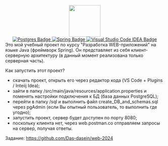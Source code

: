 <div id="header" align="center">
  <img src="https://media.giphy.com/media/M9gbBd9nbDrOTu1Mqx/giphy.gif" width="100"/>
</div>

<div id="badges" align="center">
  <a href="your-linkedin-URL">
    <img src="https://img.shields.io/badge/postgres-%23316192.svg?style=for-the-badge&logo=postgresql&logoColor=white" alt="Postgres Badge"/>
  </a>
  <a href="your-youtube-URL">
    <img src="https://img.shields.io/badge/spring-%236DB33F.svg?style=for-the-badge&logo=spring&logoColor=white" alt="Spring Badge"/>
  </a>
  <a href="your-twitter-URL">
    <img src="https://img.shields.io/badge/Visual%20Studio%20Code-0078d7.svg?style=for-the-badge&logo=visual-studio-code&logoColor=white" alt="Visual Studio Code IDEA Badge"/>
  </a>
</div>

<div>
Это мой учебный проект по курсу "Разработка WEB-приложений" на языке Java (фреймворк Spring).
Он представляет из себя клиент-серверную архитектуру (в данный момент реализована только серверная часть).

Как запустить этот проект?

- скачать проект, открыть его через редактор кода (VS Code + Plugins / Inteiij Idea);
- зайти в папку /src/main/java/resources/application.properties и поменять настройки подключения к БД (база данных PostgreSQL);
- перейти в папку /sql и выполнить файл create_DB_and_schemas.sql через pgAdmin (если Вы опытный пользователь, то выполнить где угодно);
- запустить проект, сервер будет доступен по порту 8080;
- поскольку клиента нет, через web.postman.co отправляем запросы на сервер, получая ответы.
</div>

Задание: https://github.com/Das-dasein/web-2024
